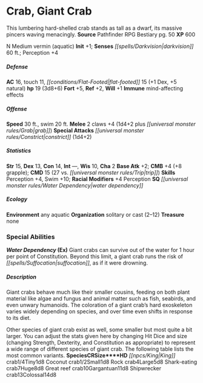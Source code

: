 ﻿---
cssclass: [monsters]
title1: Crab, Giant Crab
desc_short: This lumbering hard-shelled crab stands as tall as a dwarf, its massive
  pincers waving menacingly.
title2: Giant Crab
CR: 2
sources:
- name: Pathfinder RPG Bestiary
  page: 50
  link: http://paizo.com/products/btpy8auu?Pathfinder-Roleplaying-Game-Bestiary
XP: 600
alignment: N
size: Medium
type: vermin
subtypes:
- aquatic
initiative:
  bonus: 1
senses:
  darkvision: 60
AC:
  AC: 16
  touch: 11
  flat_footed: 15
  components:
    dex: 1
    natural: 5
HP:
  HP: 19
  long: 3d8+6
saves:
  fort: 5
  ref: 2
  will: 1
immunities:
- mind-affecting effects
speeds:
  base: 30
  swim: 20
attacks:
  melee:
  - - text: 2 claws +4 (1d4+2 plus grab)
      entries:
      - - damage: 1d4+2
        - effect: grab
      count: 2
      attack: claws
      bonus:
      - 4
  special:
  - constrict (1d4+2)
ability_scores:
  STR: 15
  DEX: 13
  CON: 14
  INT:
  WIS: 10
  CHA: 2
BAB: 2
CMB: 4
CMB_other: +8 grapple
CMD: 15
CMD_other: 27 vs. trip
skills:
  Perception: 4
  Swim: 10
  _racial_mods:
    Perception:
      _: 4
special_qualities:
- water dependency
ecology:
  environment: any aquatic
  organization: solitary or cast (2-12)
  treasure_type: none
special_abilities:
  Water Dependency (Ex): Giant crabs can survive out of the water for 1 hour per point
    of Constitution. Beyond this limit, a giant crab runs the risk of suffocation,
    as if it were drowning.
desc_long: |-
  Giant crabs behave much like their smaller cousins, feeding on both plant material like algae and fungus and animal matter such as fish, seabirds, and even unwary humanoids. The coloration of a giant crab's hard exoskeleton varies widely depending on species, and over time even shifts in response to its diet.

  Other species of giant crab exist as well, some smaller but most quite a bit larger. You can adjust the stats given here by changing Hit Dice and size (changing Strength, Dexterity, and Constitution as appropriate) to represent a wide range of different species of giant crab. The following table lists the most common variants.

  SpeciesCRSizeHD King crab1/4Tiny1d8 Coconut crab1/2Small1d8 Rock crab4Large5d8 Shark-eating crab7Huge8d8 Great reef crab10Gargantuan11d8 Shipwrecker crab13Colossal14d8

---

# Crab, Giant Crab
This lumbering hard-shelled crab stands as tall as a dwarf, its massive pincers waving menacingly.
**Source** Pathfinder RPG Bestiary pg. 50
**XP** 600

N Medium vermin (aquatic)
**Init** +1; **Senses** _[[spells/Darkvision|darkvision]]_ 60 ft.; Perception +4

##### Defense

**AC** 16, touch 11, _[[conditions/Flat-Footed|flat-footed]]_ 15 (+1 Dex, +5 natural)
**hp** 19 (3d8+6)
**Fort** +5, **Ref** +2, **Will** +1
**Immune** mind-affecting effects

##### Offense
**Speed** 30 ft., swim 20 ft.
**Melee** 2 claws +4 (1d4+2 plus _[[universal monster rules/Grab|grab]]_)
**Special Attacks** _[[universal monster rules/Constrict|constrict]]_ (1d4+2)

##### Statistics
**Str** 15, **Dex** 13, **Con** 14, **Int** —, **Wis** 10, **Cha** 2
**Base Atk** +2; **CMB** +4 (+8 grapple); **CMD** 15 (27 vs. _[[universal monster rules/Trip|trip]]_)
**Skills** Perception +4, Swim +10; **Racial Modifiers** +4 Perception
**SQ** _[[universal monster rules/Water Dependency|water dependency]]_

##### Ecology

**Environment** any aquatic
**Organization** solitary or cast (2–12)
**Treasure** none

### Special Abilities

**_Water Dependency_ (Ex)** Giant crabs can survive out of the water for 1 hour per point of Constitution. Beyond this limit, a giant crab runs the risk of _[[spells/Suffocation|suffocation]]_, as if it were drowning.

##### Description

Giant crabs behave much like their smaller cousins, feeding on both plant material like algae and fungus and animal matter such as fish, seabirds, and even unwary humanoids. The coloration of a giant crab’s hard exoskeleton varies widely depending on species, and over time even shifts in response to its diet.

Other species of giant crab exist as well, some smaller but most quite a bit larger. You can adjust the stats given here by changing Hit Dice and size (changing Strength, Dexterity, and Constitution as appropriate) to represent a wide range of different species of giant crab. The following table lists the most common variants.
**Species****CR****Size****HD** _[[npcs/King|King]]_ crab1/4Tiny1d8 Coconut crab1/2Small1d8 Rock crab4Large5d8 Shark-eating crab7Huge8d8 Great reef crab10Gargantuan11d8 Shipwrecker crab13Colossal14d8